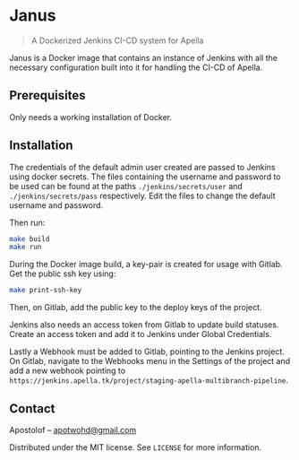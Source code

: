 # Janus
> A Dockerized Jenkins CI-CD system for Apella

Janus is a Docker image that contains an instance of Jenkins with all the necessary configuration built into it for handling the CI-CD of Apella.

## Prerequisites

Only needs a working installation of Docker. 

## Installation

The credentials of the default admin user created are passed to Jenkins using docker secrets. The files containing the username and password to be used can be found at the paths `./jenkins/secrets/user` and `./jenkins/secrets/pass` respectively. Edit the files to change the default username and password.

Then run:

```sh
make build
make run
```

During the Docker image build, a key-pair is created for usage with Gitlab. Get the public ssh key using:

```sh
make print-ssh-key
```

Then, on Gitlab, add the public key to the deploy keys of the project.

Jenkins also needs an access token from Gitlab to update build statuses. Create an access token and add it to Jenkins under Global Credentials.

Lastly a Webhook must be added to Gitlab, pointing to the Jenkins project. On Gitlab, navigate to the Webhooks menu in the Settings of the project and add a new webhook pointing to `https://jenkins.apella.tk/project/staging-apella-multibranch-pipeline`. 

## Contact

Apostolof – apotwohd@gmail.com

Distributed under the MIT license. See ``LICENSE`` for more information.
